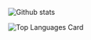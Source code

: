 ![Github stats](https://github-readme-stats.vercel.app/api?username=CoolNiteYT&theme=tokyonight&show_icons=true&count_private=true)

![Top Languages Card](https://github-readme-stats.vercel.app/api/top-langs/?username=CoolNiteYT&layout=compact&theme=tokyonight)
